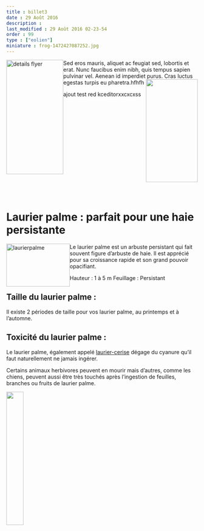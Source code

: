 ```yaml
---
title : billet3
date : 29 Août 2016
description : 
last_modified : 29 Août 2016 02-23-54
order : 99
type : ["eolien"]
miniature : frog-1472427087252.jpg
---
```

<p><img alt="details flyer" src="https://drive.google.com/uc?export=view&amp;id=0B8fHSjalmbNEaWlSWHluOWc4ekE" style="float:left; height:301px; width:150px" />Sed eros mauris, aliquet ac feugiat sed, lobortis et erat. Nunc faucibus enim nibh, quis tempus sapien pulvinar vel. Aenean id imperdiet purus. Cras luctus egestas turpis eu pharetra.hfhfh<img alt="" src="https://drive.google.com/uc?export=view&amp;id=0B8fHSjalmbNEaWlSWHluOWc4ekE" style="float:right; height:271px; width:136px" /></p>

<p>ajout test red kceditorxxcxcxss</p>

<p>&nbsp;</p>

<p>&nbsp;</p>

<p>&nbsp;</p>

<p>&nbsp;</p>

<p>&nbsp;</p>

<p>&nbsp;</p>

<h1>&nbsp;</h1>

<h1>Laurier palme : parfait pour une haie persistante</h1>

<p><img alt="laurierpalme" src="https://lh4.googleusercontent.com/RX5ge7YDk5ZzqItrKy5CixQIrR4asKhapnN5X8j5OTHfK1qZ-Df2deSMXILSuLxLahPllR1zqeuGMDF56d7HINMgHbKdCIn-kwEjE9VKoRH8wJcsDvx7uynNsNwSh72FaXJzk5n-ASUuP7Dk" style="float:left; height:113px; width:167px" />Le laurier palme est un arbuste persistant qui fait souvent figure d&rsquo;arbuste de haie. Il est appr&eacute;ci&eacute; pour sa croissance rapide et son grand pouvoir opacifiant.</p>

<p>Hauteur : 1 &agrave; 5 m Feuillage : Persistant</p>

<h2>Taille du laurier palme :</h2>

<p>Il existe 2 p&eacute;riodes de taille pour vos laurier palme, au printemps et &agrave; l&rsquo;automne.</p>

<h2>Toxicit&eacute; du laurier palme :</h2>

<p>Le laurier palme, &eacute;galement appel&eacute; <a href="http://www.jardiner-malin.fr/fiche/laurier-cerise.html">laurier-cerise</a> d&eacute;gage du cyanure qu&rsquo;il faut naturellement ne jamais ing&eacute;rer.</p>

<p>Certains animaux herbivores peuvent en mourir mais d&rsquo;autres, comme les chiens, peuvent aussi &ecirc;tre tr&egrave;s touch&eacute;s apr&egrave;s l&rsquo;ingestion de feuilles, branches ou fruits de laurier palme.</p>

<p><img alt="" src="https://drive.google.com/uc?export=view&amp;id=0B5tGhUwjqeaCQWVIRHhsVTlvQTg" style="width:30%" /></p>

<p>&nbsp;</p>

<p>&nbsp;</p>

<p>&nbsp;</p>

